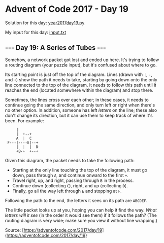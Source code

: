 # Advent of Code 2017 - Day 19

Solution for this day: [year2017day19.py](year2017/day19/year2017day19.py)

My input for this day: [input.txt](year2017/day19/input.txt)

## \--- Day 19: A Series of Tubes ---

Somehow, a network packet got lost and ended up here. It's trying to follow a
routing diagram (your puzzle input), but it's confused about where to go.

Its starting point is just off the top of the diagram. Lines (drawn with `|`,
`-`, and `+`) show the path it needs to take, starting by going down onto the
only line connected to the top of the diagram. It needs to follow this path
until it reaches the end (located somewhere within the diagram) and stop
there.

Sometimes, the lines cross over each other; in these cases, it needs to
continue going the same direction, and only turn left or right when there's no
other option. In addition, someone has left _letters_ on the line; these also
don't change its direction, but it can use them to keep track of where it's
been. For example:

    
    
         |          
         |  +--+    
         A  |  C    
     F---|----E|--+ 
         |  |  |  D 
         +B-+  +--+ 
    
    

Given this diagram, the packet needs to take the following path:

  * Starting at the only line touching the top of the diagram, it must go down, pass through `A`, and continue onward to the first `+`.
  * Travel right, up, and right, passing through `B` in the process.
  * Continue down (collecting `C`), right, and up (collecting `D`).
  * Finally, go all the way left through `E` and stopping at `F`.

Following the path to the end, the letters it sees on its path are `ABCDEF`.

The little packet looks up at you, hoping you can help it find the way. _What
letters will it see_ (in the order it would see them) if it follows the path?
(The routing diagram is very wide; make sure you view it without line
wrapping.)



Source: [https://adventofcode.com/2017/day/19](https://adventofcode.com/2017/day/19)
